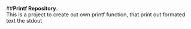 ##__Printf Repository__.<br/>
This is a project to create out own printf function, that
print out formated text the stdout
